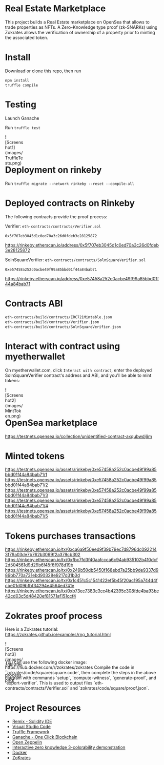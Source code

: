 # Real Estate Marketplace

This project builds a Real Estate marketplace on OpenSea that allows to trade
properties as NFTs. A Zero-Knowledge type proof (zk-SNARKs) using Zokrates allows the verification
of ownership of a property prior to minting the associated token. 

# Install

Download or clone this repo, then run 
```
npm install
truffle compile
```

# Testing

Launch Ganache

Run `truffle test`
<div style="width:60px ; height:60px">
![Screenshot1](images/TruffleTests.png)
</div>

# Deployment on rinkeby

Run `truffle migrate --network rinkeby --reset --compile-all`

# Deployed contracts on Rinkeby

The following contracts provide the proof process:

Verifier: `eth-contracts/contracts/Verifier.sol`

`0x5f707eb3045d1c0ed70a3c26d0fdeb3e28125872`

https://rinkeby.etherscan.io/address/0x5f707eb3045d1c0ed70a3c26d0fdeb3e28125872

SolnSquareVerifier: `eth-contracts/contracts/SolnSquareVerifier.sol`

`0xe57458a252c0acbe49f99a85bbd01f44a84bab71`

https://rinkeby.etherscan.io/address/0xe57458a252c0acbe49f99a85bbd01f44a84bab71

# Contracts ABI

```
eth-contracts/build/contracts/ERC721Mintable.json
eth-contracts/build/contracts/Verifier.json
eth-contracts/build/contracts/SolnSquareVerifier.json
```

# Interact with contract using myetherwallet

On myetherwallet.com, click `Interact with contract`, enter the deployed SolnSquareVerifier contract's address and ABI,
and you'll be able to mint tokens:
<div style="width:60px ; height:60px">
![Screenshot2](images/MintToken.png)
</div>

# OpenSea marketplace

https://testnets.opensea.io/collection/unidentified-contract-axqubwdj6m

# Minted tokens 

https://testnets.opensea.io/assets/rinkeby/0xe57458a252c0acbe49f99a85bbd01f44a84bab71/1
https://testnets.opensea.io/assets/rinkeby/0xe57458a252c0acbe49f99a85bbd01f44a84bab71/2
https://testnets.opensea.io/assets/rinkeby/0xe57458a252c0acbe49f99a85bbd01f44a84bab71/3
https://testnets.opensea.io/assets/rinkeby/0xe57458a252c0acbe49f99a85bbd01f44a84bab71/4
https://testnets.opensea.io/assets/rinkeby/0xe57458a252c0acbe49f99a85bbd01f44a84bab71/5

# Tokens purchases transactions

https://rinkeby.etherscan.io/tx/0xca6a9f50eed9f39b79ec7d8796dc0922143f79a03de7b762b3069f2a378cb302
https://rinkeby.etherscan.io/tx/0xfbc7fd3f40aafccca6c94ab935102b410dcf2d504561d9d29b6f45f6f978d19b
https://rinkeby.etherscan.io/tx/0x249b50db5450f168ebd7a25bb9de9337d989bb770a731ebd90328e9217d31b3d
https://rinkeby.etherscan.io/tx/0x1c451c5c1541422ef5b45f20ac195a744d4fcbe01d09bfbf34294e4564ed741e
https://rinkeby.etherscan.io/tx/0xb73ec7383c3cc4b42395c308fde4ba93be42cd03c5d48420ef81571af151ccf4

# Zokrates proof process

Here is a Zokrates tutorial: https://zokrates.github.io/examples/rng_tutorial.html  
<div style="width:60px ; height:60px">
![Screenshot3](images/zokrates-process.png)
</div>
You can use the following docker image: https://hub.docker.com/r/zokrates/zokrates  
Compile the code in `zokrates/code/square/square.code`, then complete the steps in the above diagram
with commands `setup`, `compute-witness`, `generate-proof`, and `export-verifier`.  
This is used to output files `eth-contracts/contracts/Verifier.sol` and `zokrates/code/square/proof.json`.

# Project Resources

* [Remix - Solidity IDE](https://remix.ethereum.org/)
* [Visual Studio Code](https://code.visualstudio.com/)
* [Truffle Framework](https://truffleframework.com/)
* [Ganache - One Click Blockchain](https://truffleframework.com/ganache)
* [Open Zeppelin ](https://openzeppelin.org/)
* [Interactive zero knowledge 3-colorability demonstration](http://web.mit.edu/~ezyang/Public/graph/svg.html)
* [Docker](https://docs.docker.com/install/)
* [ZoKrates](https://github.com/Zokrates/ZoKrates)

